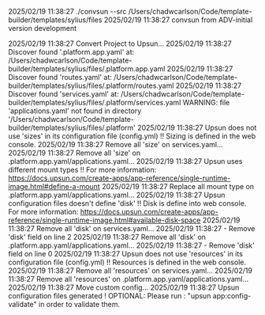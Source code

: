 2025/02/19 11:38:27 ./convsun --src /Users/chadwcarlson/Code/template-builder/templates/sylius/files
2025/02/19 11:38:27 
convsun from ADV-initial version development

2025/02/19 11:38:27 Convert Project to Upsun...
2025/02/19 11:38:27 Discover found '.platform.app.yaml' at: /Users/chadwcarlson/Code/template-builder/templates/sylius/files/.platform.app.yaml
2025/02/19 11:38:27 Discover found 'routes.yaml' at: /Users/chadwcarlson/Code/template-builder/templates/sylius/files/.platform/routes.yaml
2025/02/19 11:38:27 Discover found 'services.yaml' at: /Users/chadwcarlson/Code/template-builder/templates/sylius/files/.platform/services.yaml
WARNING: file 'applications.yaml' not found in directory '/Users/chadwcarlson/Code/template-builder/templates/sylius/files/.platform'
2025/02/19 11:38:27 Upsun does not use 'sizes' in its configuration file (config.yml) !!
	Sizing is defined in the web console.
2025/02/19 11:38:27 Remove all 'size' on services.yaml...
2025/02/19 11:38:27 Remove all 'size' on .platform.app.yaml/applications.yaml...
2025/02/19 11:38:27 Upsun uses different mount types !!
	For more information: https://docs.upsun.com/create-apps/app-reference/single-runtime-image.html#define-a-mount
2025/02/19 11:38:27 Replace all mount type on .platform.app.yaml/applications.yaml...
2025/02/19 11:38:27 Upsun configuration files doesn't define 'disk' !!
	Disk is define into web console.
	For more information: https://docs.upsun.com/create-apps/app-reference/single-runtime-image.html#available-disk-space
2025/02/19 11:38:27 Remove all 'disk' on services.yaml...
2025/02/19 11:38:27 - Remove 'disk' field on line 2
2025/02/19 11:38:27 Remove all 'disk' on .platform.app.yaml/applications.yaml...
2025/02/19 11:38:27 - Remove 'disk' field on line 0
2025/02/19 11:38:27 Upsun does not use 'resources' in its configuration file (config.yml) !!
	Resources is defined in the web console.
2025/02/19 11:38:27 Remove all 'resources' on services.yaml...
2025/02/19 11:38:27 Remove all 'resources' on .platform.app.yaml/applications.yaml...
2025/02/19 11:38:27 Move custom config...
2025/02/19 11:38:27 Upsun configuration files generated !
	OPTIONAL: Please run : "upsun app:config-validate" in order to validate them.
